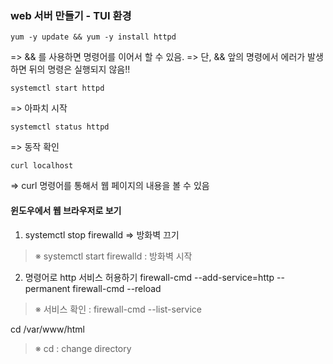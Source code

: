 ### web 서버 만들기 - TUI 환경
```
yum -y update && yum -y install httpd
```
=> && 를 사용하면 명령어를 이어서 할 수 있음.
=> 단, && 앞의 명령에서 에러가 발생하면 뒤의 명령은 실행되지 않음!!

```
systemctl start httpd
```
=> 아파치 시작

```
systemctl status httpd
```
=> 동작 확인

```
curl localhost
```
=> curl 명령어를 통해서 웹 페이지의 내용을 볼 수 있음

#### 윈도우에서 웹 브라우저로 보기
1) systemctl stop firewalld
=> 방화벽 끄기
>※ systemctl start firewalld : 방화벽 시작
2) 명령어로 http 서비스 허용하기
firewall-cmd --add-service=http --permanent
firewall-cmd --reload
>※ 서비스 확인 : firewall-cmd --list-service

cd /var/www/html
>※ cd : change directory

